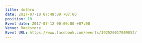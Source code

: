 ```yaml
---
title: 4nthro
date: 2017-07-10 07:48:00 +07:00
position: 10
Event date: 2017-07-12 00:00:00 +07:00
Venue: Rockstore
Event URL: https://www.facebook.com/events/392526017809852/
---
```


